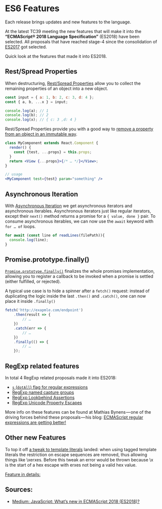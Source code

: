 # ES6 Features

Each release brings updates and new features to the language.

At the latest TC39 meeting the new features that will make it into the **“ECMAScript® 2018 Language Specification”** (ES2018) have been selected. All proposals that have reached stage-4 since the consolidation of [ES2017](https://www.bram.us/2017/07/18/es2017-es8-language-features/) got selected.

Quick look at the features that made it into ES2018.

## Rest/Spread Properties

When destructuring, [Rest/Spread Properties](https://github.com/tc39/proposal-object-rest-spread) allow you to collect the remaining properties of an object into a new object.

```javascript
const input = { a: 1, b: 2, c: 3, d: 4 };
const { a, b, ...x } = input;

console.log(a); // 1
console.log(b); // 2
console.log(x); // { c: 3 ,d: 4 }
```

Rest/Spread Properties provide you with a good way to [remove a property from an object in an immutable way](https://www.bram.us/2018/01/10/javascript-removing-a-property-from-an-object-immutably-by-destructuring-it/).

```jsx
class MyComponent extends React.Component {
  render() {
    const {test, ...props} = this.props;
  }
  return <View {...props}>{/* … */}</View>;
}

// usage
<MyComponent test={test} param="something" />
```

## Asynchronous Iteration

With [Asynchronous Iteration](https://github.com/tc39/proposal-async-iteration) we get asynchronous iterators and asynchronous iterables. Asynchronous iterators just like regular iterators, except their `next()` method returns a promise for a `{ value, done }` pair. To consume asynchronous iterables, we can now use the `await` keyword with `for … of` loops.

```javascript
for await (const line of readLines(filePath)){
  console.log(line);
}
```

## Promise.prototype.finally()

[`Promise.prototype.finally()`](https://github.com/tc39/proposal-promise-finally) finalizes the whole promises implementation, allowing you to register a callback to be invoked when a promise is settled (either fulfilled, or rejected).

A typical use case is to hide a spinner after a `fetch()` request: instead of duplicating the logic inside the last `.then()` and `.catch()`, one can now place it inside `.finally()`

```javascript
fetch('http://exapmle.com/endpoint')
	.then(result => {
		// …
	})
	.catch(err => {
		// …
	})
	.finally(() => {
		// …
	});
```

## RegExp related features

In total 4 RegExp related proposals made it into ES2018:

* [`s` (`dotAll`) flag for regular expressions](https://github.com/tc39/proposal-regexp-dotall-flag)
* [RegExp named capture groups](https://github.com/tc39/proposal-regexp-named-groups)
* [RegExp Lookbehind Assertions](https://github.com/tc39/proposal-regexp-lookbehind)
* [RegExp Unicode Property Escapes](https://github.com/tc39/proposal-regexp-unicode-property-escapes)

More info on these features can be found at Mathias Bynens — one of the driving forces behind these proposals — his blog: [ECMAScript regular expressions are getting better!](https://mathiasbynens.be/notes/es-regexp-proposals)

## Other new Features

To top it off [a tweak to template literals](https://github.com/tc39/proposal-template-literal-revision) landed: when using tagged template literals the restriction on escape sequences are removed, thus allowing things like \xerxes. Before this tweak an error would be thrown because \x is the start of a hex escape with erxes not being a valid hex value.

[Feature in details:](06_TemplateLiteral)

## Sources:

* [Medium: JavaScript: What’s new in ECMAScript 2018 (ES2018)?](https://medium.com/front-end-hacking/javascript-whats-new-in-ecmascript-2018-es2018-17ede97f36d5)
